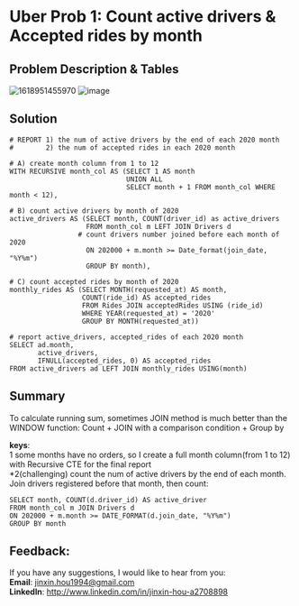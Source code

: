 # Uber Prob 1: Count active drivers & Accepted rides by month

## Problem Description & Tables
![1618951455970](https://user-images.githubusercontent.com/60673352/115581236-d1494980-a295-11eb-9223-736847df644b.jpg)
![image](https://user-images.githubusercontent.com/60673352/115581719-4452c000-a296-11eb-8b18-a6844392a079.png)

## Solution
```
# REPORT 1) the num of active drivers by the end of each 2020 month
#        2) the num of accepted rides in each 2020 month

# A) create month column from 1 to 12
WITH RECURSIVE month_col AS (SELECT 1 AS month
                             UNION ALL 
                             SELECT month + 1 FROM month_col WHERE month < 12),

# B) count active drivers by month of 2020
active_drivers AS (SELECT month, COUNT(driver_id) as active_drivers
                   FROM month_col m LEFT JOIN Drivers d
                 # count drivers number joined before each month of 2020
                   ON 202000 + m.month >= Date_format(join_date, "%Y%m")
                   GROUP BY month),

# C) count accepted rides by month of 2020
monthly_rides AS (SELECT MONTH(requested_at) AS month,
                  COUNT(ride_id) AS accepted_rides
                  FROM Rides JOIN acceptedRides USING (ride_id)
                  WHERE YEAR(requested_at) = '2020'
                  GROUP BY MONTH(requested_at))

# report active_drivers, accepted_rides of each 2020 month
SELECT ad.month,
       active_drivers,
       IFNULL(accepted_rides, 0) AS accepted_rides
FROM active_drivers ad LEFT JOIN monthly_rides USING(month)
```

## Summary
To calculate running sum, sometimes JOIN method is much better than the WINDOW function:
Count + JOIN with a comparison condition + Group by

**keys**:<br/>
1 some months have no orders, so I create a full month column(from 1 to 12) with Recursive CTE for the final report<br/>
*2(challenging) count the num of active drivers by the end of each month. Join drivers registered before that month, then count:
```
SELECT month, COUNT(d.driver_id) AS active_driver
FROM month_col m JOIN Drivers d
ON 202000 + m.month >= DATE_FORMAT(d.join_date, "%Y%m")
GROUP BY month
```

## Feedback:
If you have any suggestions, I would like to hear from you:<br/>
**Email**: jinxin.hou1994@gmail.com<br/>
**LinkedIn**: http://www.linkedin.com/in/jinxin-hou-a2708898
